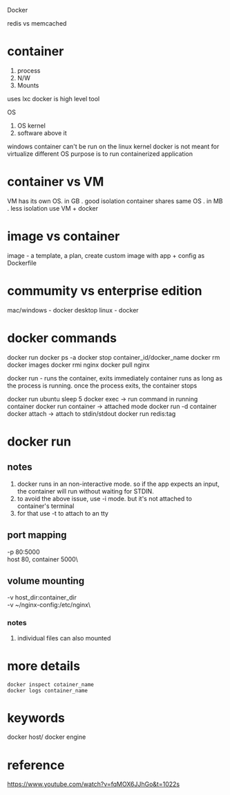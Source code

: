 Docker

redis vs memcached

# container

1. process
2. N/W
3. Mounts

uses lxc
docker is high level tool

OS
1. OS kernel
2. software above it

windows container can't be run on the linux kernel
docker is not meant for virtualize different OS
purpose is to run containerized application

# container vs VM
VM has its own OS. in GB . good isolation
container shares same OS . in MB . less isolation
use VM + docker

# image vs container
image - a template, a plan, create custom image with app + config as Dockerfile

# commumity vs enterprise edition
mac/windows - docker desktop
linux - docker

# docker commands
docker run
docker ps -a
docker stop container_id/docker_name
docker rm
docker images
docker rmi nginx
docker pull nginx

docker run - runs the container, exits immediately
container runs as long as the process is running. once the process exits, the container stops

docker run ubuntu sleep 5
docker exec -> run command in running container
docker run container -> attached mode
docker run -d container
docker attach -> attach to stdin/stdout
docker run redis:tag

# docker run
## notes
1. docker runs in an non-interactive mode. so if the app expects an input, the container will run without waiting for STDIN.
2. to avoid the above issue, use -i mode. but it's not attached to container's terminal
3. for that use -t to attach to an tty

## port mapping
-p 80:5000\
host 80, container 5000\
## volume mounting
-v host_dir:container_dir\
-v ~/nginx-config:/etc/nginx\
### notes
1. individual files can also mounted

# more details
`docker inspect cotainer_name`\
`docker logs container_name`



# keywords
docker host/ docker engine

# reference
https://www.youtube.com/watch?v=fqMOX6JJhGo&t=1022s
